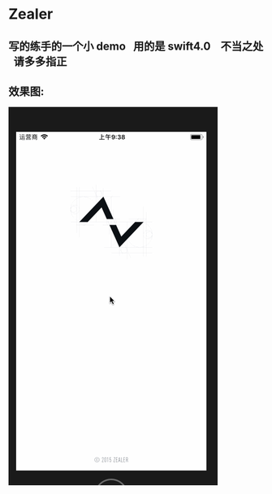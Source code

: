 # Zealer
## 写的练手的一个小 demo   用的是 swift4.0    不当之处   请多多指正

## 效果图:

![image](https://github.com/ZJQian/Zealer/blob/master/gif.gif)
